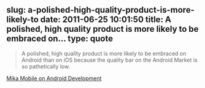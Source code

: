 slug: a-polished-high-quality-product-is-more-likely-to
date: 2011-06-25 10:01:50
title: A polished, high quality product is more likely to be embraced on...
type: quote
---

> A polished, high quality product is more likely to be embraced on Android than on iOS because the quality bar on the Android Market is so pathetically low.

[Mika Mobile on Android Development](http://mikamobile.blogspot.com/2011/06/android.html)
